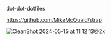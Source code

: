 dot-dot-dotfiles

https://github.com/MikeMcQuaid/strap

![CleanShot 2024-05-15 at 11 12 13@2x](https://github.com/mikker/dotfiles/assets/2819/262df56f-1bc8-4c03-b977-1d2b643283b2)

